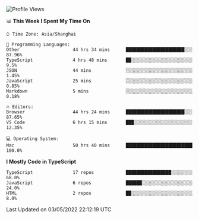<!--START_SECTION:waka-->
![Profile Views](http://img.shields.io/badge/Profile%20Views-4-blue)

📊 **This Week I Spent My Time On** 

```text
⌚︎ Time Zone: Asia/Shanghai

💬 Programming Languages: 
Other                    44 hrs 34 mins      ██████████████████████░░░   87.96% 
TypeScript               4 hrs 48 mins       ██░░░░░░░░░░░░░░░░░░░░░░░   9.5% 
JSON                     44 mins             ░░░░░░░░░░░░░░░░░░░░░░░░░   1.45% 
JavaScript               25 mins             ░░░░░░░░░░░░░░░░░░░░░░░░░   0.85% 
Markdown                 5 mins              ░░░░░░░░░░░░░░░░░░░░░░░░░   0.18%

🔥 Editors: 
Browser                  44 hrs 24 mins      ██████████████████████░░░   87.65% 
VS Code                  6 hrs 15 mins       ███░░░░░░░░░░░░░░░░░░░░░░   12.35%

💻 Operating System: 
Mac                      50 hrs 40 mins      █████████████████████████   100.0%

```

**I Mostly Code in TypeScript** 

```text
TypeScript               17 repos            █████████████████░░░░░░░░   68.0% 
JavaScript               6 repos             ██████░░░░░░░░░░░░░░░░░░░   24.0% 
HTML                     2 repos             ██░░░░░░░░░░░░░░░░░░░░░░░   8.0%

```



 Last Updated on 03/05/2022 22:12:19 UTC
<!--END_SECTION:waka-->
